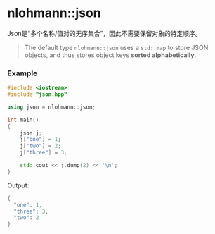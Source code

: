 # nlohmann::json

Json是“多个名称/值对的无序集合”，因此不需要保留对象的特定顺序。

> The default type `nlohmann::json` uses a `std::map` to store JSON objects, and thus stores object keys **sorted alphabetically**.
>

### Example

```c++
#include <iostream>
#include "json.hpp"

using json = nlohmann::json;

int main()
{
    json j;
    j["one"] = 1;
    j["two"] = 2;
    j["three"] = 3;

    std::cout << j.dump(2) << '\n';
}
```

Output:

```c++
{
  "one": 1,
  "three": 3,
  "two": 2
}
```